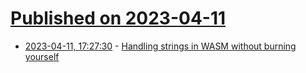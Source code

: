 # [Published on 2023-04-11](index.md)

* [2023-04-11, 17:27:30](https://lobste.rs/s/njhvxb/handling_strings_wasm_without_burning) - [Handling strings in WASM without burning yourself](https://github.com/naver/lispe/wiki/6.18-Handling-strings-in-WASM-without-burning-yourself)
